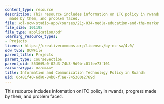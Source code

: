 ```yaml
---
content_type: resource
description: This resource includes information on ITC policy in rwanda, progress
  made by them, and problem faced.
file: /ol-ocw-studio-app/courses/21g-034-media-education-and-the-marketplace-fall-2005/0d481f406db084b0f7ae745300e2769d_MIT21G_034F05_ictrwanda.pdf
file_size: 101195
file_type: application/pdf
learning_resource_types:
- Projects
license: https://creativecommons.org/licenses/by-nc-sa/4.0/
ocw_type: OCWFile
parent_title: Projects
parent_type: CourseSection
parent_uid: 553609a0-02d3-74b3-9d9b-c01fee73f101
resourcetype: Document
title: Information and Communication Technology Policy in Rwanda
uid: 0d481f40-6db0-84b0-f7ae-745300e2769d
---
```

This resource includes information on ITC policy in rwanda, progress made by them, and problem faced.
